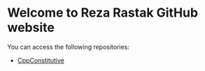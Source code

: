 # Welcome to Reza Rastak GitHub website

You can access the following repositories:
 * [CppConstitutive](https://rezarastak.github.io/CppConstitutive/index.html)
 

